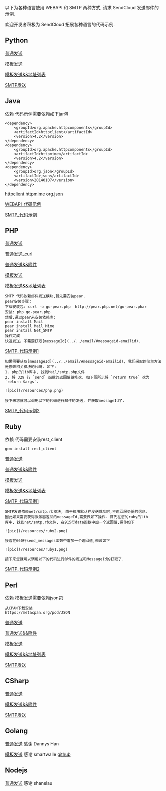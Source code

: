 以下为各种语言使用 WEBAPI 和 SMTP 两种方式, 请求 SendCloud 发送邮件的示例.

欢迎开发者积极为 SendCloud 拓展各种语言的代码示例.

## Python

[普通发送](email/downloads/python/python_common.py)

[模板发送](email/downloads/python/python_template.py)

[模板发送&&地址列表](email/downloads/python/python_template_maillist.py)

[SMTP发送](email/downloads/python/python_smtp.py)

## Java

依赖
代码示例需要依赖如下jar包
```
<dependency>
    <groupId>org.apache.httpcomponents</groupId>
    <artifactId>httpclient</artifactId>
    <version>4.2</version>
</dependency>
<dependency>
    <groupId>org.apache.httpcomponents</groupId>
    <artifactId>httpmime</artifactId>
    <version>4.2</version>
</dependency>
<dependency>
    <groupId>org.json</groupId>
    <artifactId>json</artifactId>
    <version>20140107</version>
</dependency>
```
[httpclient](http://mvnrepository.com/artifact/org.apache.httpcomponents/httpclient/4.2) [httpmime](http://mvnrepository.com/artifact/org.apache.httpcomponents/httpmime/4.2) [org.json](http://mvnrepository.com/artifact/org.json/json/20140107)

[WEBAPI_代码示例](email/downloads/java/SendCloud.java)

[SMTP_代码示例](email/downloads/java/SendCloudSmtp.java)

## PHP

[普通发送](email/downloads/php/php_common.php)

[普通发送_curl](email/downloads/php/php_curl.php)

[普通发送&&附件](email/downloads/php/php_attachment.php)

[模板发送](email/downloads/php/php_template.php)

[模板发送&&地址列表](email/downloads/php/php_template_maillist.php)
    

```
SMTP 代码依赖邮件发送模块,首先需安装pear.
pear安装步骤：
下载安装包: curl -o go-pear.php  http://pear.php.net/go-pear.phar
安装: php go-pear.php
然后,通过pear来安装依赖库:
pear install Mail 
pear install Mail_Mime
pear install Net_SMTP
操作完成
快速发送，不需要获取[messageId](../../email/#messageid-emailid).
```    
[SMTP_代码示例1](email/downloads/php/php_smtp_1.php)    

```
如果需要获取[messageId](../../email/#messageid-emailid), 我们采取的简单方法是修改相关模块的代码. 如下: 
1. php的lib库中, 找到Mail/smtp.php文件
2. 将 329 行 `send` 函数的返回值做修改. 如下图所示将 `return true` 改为 `return $args`.
      
![pic](/resources/php.png) 
          
接下来您就可以调用以下的代码进行邮件的发送, 并获取messageId了.
```
[SMTP_代码示例2](email/downloads/php/php_smtp_2.php)


## Ruby

依赖
代码需要安装rest_client
```
gem install rest_client
```

[普通发送](email/downloads/ruby/ruby_common.rb)

[普通发送&&附件](email/downloads/ruby/ruby_attachment.rb)

[模板发送](email/downloads/ruby/ruby_template.rb)

[模板发送&&地址列表](email/downloads/ruby/ruby_template_maillist.rb)

[SMTP_代码示例1](email/downloads/ruby/ruby_smtp_1.rb)
```
SMTP发送依赖net/smtp.rb模块, 由于模块默认在发送成功时,不返回服务器的信息. 
因此如果需要获得服务器返回的messageId,需要做如下操作. 首先在您的ruby的lib
库中, 找到net/smtp.rb文件, 在915行data函数中加一个返回值,操作如下
      
![pic](/resources/ruby2.png)
      
接着在660行send_messages函数中增加一个返回值,修改如下
     
![pic](/resources/ruby1.png)
    
接下来您就可以调用以下的代码进行邮件的发送和MessageId的获取了.
```
[SMTP_代码示例2](email/downloads/ruby/ruby_smtp_2.rb)

## Perl

依赖
模板发送需要依赖json包
```
从CPAN下载安装
https://metacpan.org/pod/JSON
```

[普通发送](email/downloads/perl/perl_common.pm)

[普通发送&&附件](email/downloads/perl/perl_attachment.pm)

[模板发送](email/downloads/perl/perl_template.pm)

[模板发送&&地址列表](email/downloads/perl/perl_template_maillist.pm)

[SMTP发送](email/downloads/perl/perl_smtp.pm)

## CSharp

[普通发送](email/downloads/csharp/csharp_common.cs)

[模板发送&&附件](email/downloads/csharp/csharp_template.cs)

[SMTP发送](email/downloads/csharp/csharp_smtp.cs)

## Golang

[普通发送](email/downloads/golang/golang_common.go) 感谢 Dannys Han

[模板发送](email/downloads/golang/golang_template.go) 感谢 smartwalle [github](https://github.com/smartwalle/sendcloud)

## Nodejs

[普通发送](https://github.com/shanelau/sendcloud) 感谢 shanelau

